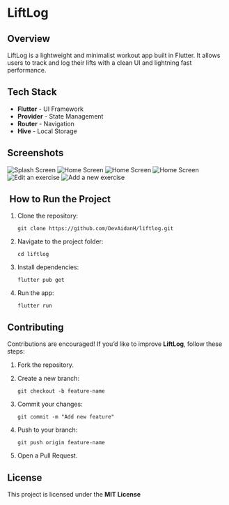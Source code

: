 # LiftLog 

## Overview
LiftLog is a lightweight and minimalist workout app built in Flutter. It allows users to track and log their lifts with a clean UI and lightning fast performance.

## Tech Stack

- **Flutter** - UI Framework
- **Provider** - State Management
- **Router** - Navigation
- **Hive** - Local Storage

## Screenshots

![Splash Screen](/screenshots/splashScreen.jpg?raw=true "Splash Screen")
![Home Screen](/screenshots/homeScreen.jpg?raw=true "Home Screen")
![Home Screen](/screenshots/editWorkout.jpg?raw=true "Home Screen")
![Home Screen](/screenshots/workoutScreen.jpg?raw=true "Home Screen")
![Edit an exercise](/screenshots/editExercise.jpg?raw=true "Edit an exercise")
![Add a new exercise](/screenshots/addExercise.jpg?raw=true "Add a new exercise")


##  How to Run the Project

1. Clone the repository:
    
    ```shell
    git clone https://github.com/DevAidanH/liftlog.git
    ```
    
2. Navigate to the project folder:
    
    ```shell
    cd liftlog
    ```
    
3. Install dependencies:
    
    ```shell
    flutter pub get
    ```
    
4. Run the app:
    
    ```shell
    flutter run
    ```
    
## Contributing

Contributions are encouraged! If you’d like to improve **LiftLog**, follow these steps:

1. Fork the repository.
2. Create a new branch:
    
    ```shell
    git checkout -b feature-name
    ```
    
3. Commit your changes:
    
    ```shell
    git commit -m "Add new feature"
    ```
    
4. Push to your branch:
    
    ```shell
    git push origin feature-name
    ```
    
5. Open a Pull Request.

## License

This project is licensed under the **MIT License**